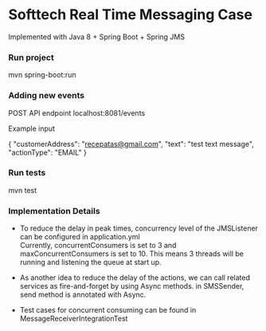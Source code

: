 # Softtech Real Time Messaging Case
Implemented with Java 8 + Spring Boot + Spring JMS

### Run project
mvn spring-boot:run

### Adding new events
POST API endpoint localhost:8081/events

Example input

{
	"customerAddress": "recepatas@gmail.com",
	"text": "test text message",
	"actionType": "EMAIL"
}

### Run tests
mvn test

### Implementation Details

* To reduce the delay in peak times, concurrency level of the JMSListener can be configured in application.yml  
Currently, concurrentConsumers is set to 3 and maxConcurrentConsumers is set to 10.
This means 3 threads will be running and listening the queue at start up.

* As another idea to reduce the delay of the actions, we can call related services as fire-and-forget by using Async methods.
in SMSSender, send method is annotated with Async.

* Test cases for concurrent consuming can be found in MessageReceiverIntegrationTest
